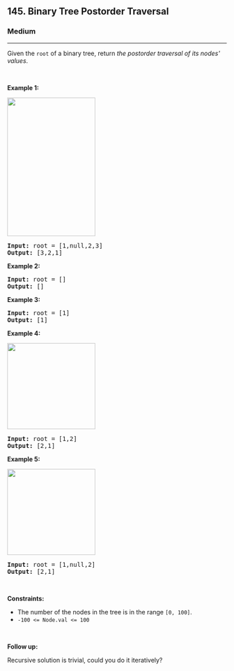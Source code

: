 <h2>145. Binary Tree Postorder Traversal</h2><h3>Medium</h3><hr><div data-read-aloud-multi-block="true"><p data-speechify-sentence="">Given the <code>root</code> of a&nbsp;binary tree, return <em>the postorder traversal of its nodes' values</em>.</p>

<p>&nbsp;</p>
<p data-speechify-sentence=""><strong>Example 1:</strong></p>
<img alt="" src="https://assets.leetcode.com/uploads/2020/08/28/pre1.jpg" style="width: 202px; height: 317px;">
<pre data-speechify-sentence=""><strong>Input:</strong> root = [1,null,2,3]
<strong>Output:</strong> [3,2,1]
</pre>

<p data-speechify-sentence=""><strong>Example 2:</strong></p>

<pre data-speechify-sentence=""><strong>Input:</strong> root = []
<strong>Output:</strong> []
</pre>

<p data-speechify-sentence=""><strong>Example 3:</strong></p>

<pre data-speechify-sentence=""><strong>Input:</strong> root = [1]
<strong>Output:</strong> [1]
</pre>

<p data-speechify-sentence=""><strong>Example 4:</strong></p>
<img alt="" src="https://assets.leetcode.com/uploads/2020/08/28/pre3.jpg" style="width: 202px; height: 197px;">
<pre data-speechify-sentence=""><strong>Input:</strong> root = [1,2]
<strong>Output:</strong> [2,1]
</pre>

<p data-speechify-sentence=""><strong>Example 5:</strong></p>
<img alt="" src="https://assets.leetcode.com/uploads/2020/08/28/pre2.jpg" style="width: 202px; height: 197px;">
<pre data-speechify-sentence=""><strong>Input:</strong> root = [1,null,2]
<strong>Output:</strong> [2,1]
</pre>

<p>&nbsp;</p>
<p data-speechify-sentence=""><strong>Constraints:</strong></p>

<ul data-read-aloud-multi-block="true">
	<li data-speechify-sentence="">The number of the nodes in the tree is in the range <code>[0, 100]</code>.</li>
	<li data-speechify-sentence=""><code>-100 &lt;= Node.val &lt;= 100</code></li>
</ul>

<p>&nbsp;</p>

<p data-speechify-sentence=""><strong>Follow up:</strong></p>

<p data-speechify-sentence="">Recursive solution is trivial, could you do it iteratively?</p>

<p>&nbsp;</p>
</div>